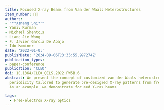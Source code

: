 ```yaml
---
title: Focused X-ray Beams from Van der Waals Heterostructures
item_number: 👨‍🏫
authors:
- "**Xihang Shi**"
- Yaniv Kurman
- Michael Shentcis
- Liang Jie Wong
- F. Javier García De Abajo
- Ido Kaminer
date: '2022-01-01'
publishDate: '2024-09-06T23:35:55.997274Z'
publication_types:
- paper-conference
publication: 'CLEO'
doi: 10.1364/CLEO_QELS.2022.FW5B.6
abstract: We present the concept of customized van der Waals heterostructures with
  periodicity tailored to generate pre-designed X-ray patterns from free electrons.
  As an example, we demonstrate focused X-ray beams.

tags:
  - Free-electron X-ray optics
---
```

